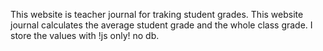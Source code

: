 This website is teacher journal for traking student grades.
This website journal calculates the average student grade and the whole class grade.
I store the values with !js only! no db.
